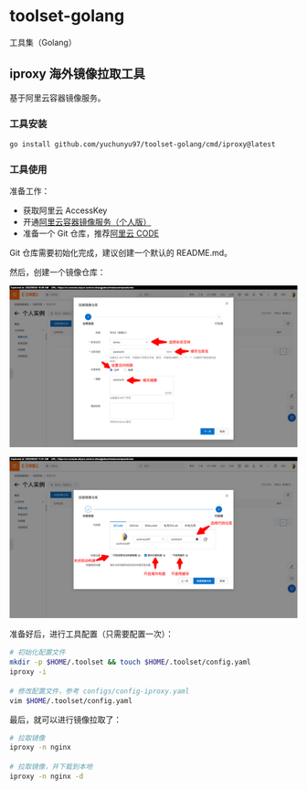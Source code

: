 # toolset-golang
工具集（Golang）


## iproxy 海外镜像拉取工具

基于阿里云容器镜像服务。

### 工具安装

```bash
go install github.com/yuchunyu97/toolset-golang/cmd/iproxy@latest
```

### 工具使用

准备工作：
- 获取阿里云 AccessKey
- 开通[阿里云容器镜像服务（个人版）](https://cr.console.aliyun.com/)
- 准备一个 Git 仓库，推荐[阿里云 CODE](https://code.aliyun.com/)

Git 仓库需要初始化完成，建议创建一个默认的 README.md。

然后，创建一个镜像仓库：

![step-1](./images/iproxy-init1.png)

![step-2](./images/iproxy-init2.png)

准备好后，进行工具配置（只需要配置一次）：

```bash
# 初始化配置文件
mkdir -p $HOME/.toolset && touch $HOME/.toolset/config.yaml
iproxy -i

# 修改配置文件，参考 configs/config-iproxy.yaml
vim $HOME/.toolset/config.yaml
```

最后，就可以进行镜像拉取了：

```bash
# 拉取镜像
iproxy -n nginx

# 拉取镜像，并下载到本地
iproxy -n nginx -d
```
